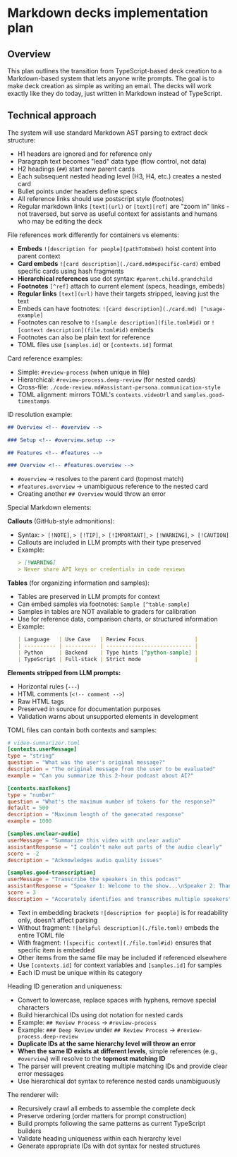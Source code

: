 # Markdown decks implementation plan

## Overview

This plan outlines the transition from TypeScript-based deck creation to a
Markdown-based system that lets anyone write prompts. The goal is to make deck
creation as simple as writing an email. The decks will work exactly like they do
today, just written in Markdown instead of TypeScript.

## Technical approach

The system will use standard Markdown AST parsing to extract deck structure:

- H1 headers are ignored and for reference only
- Paragraph text becomes "lead" data type (flow control, not data)
- H2 headings (`##`) start new parent cards
- Each subsequent nested heading level (H3, H4, etc.) creates a nested card
- Bullet points under headers define specs
- All reference links should use postscript style (footnotes)
- Regular markdown links `[text](url)` or `[text][ref]` are "zoom in" links -
  not traversed, but serve as useful context for assistants and humans who may
  be editing the deck

File references work differently for containers vs elements:

- **Embeds** `![description for people](pathToEmbed)` hoist content into parent
  context
- **Card embeds** `![card description](./card.md#specific-card)` embed specific
  cards using hash fragments
- **Hierarchical references** use dot syntax: `#parent.child.grandchild`
- **Footnotes** `[^ref]` attach to current element (specs, headings, embeds)
- **Regular links** `[text](url)` have their targets stripped, leaving just the
  text
- Embeds can have footnotes: `![card description](./card.md) [^usage-example]`
- Footnotes can resolve to `![sample description](file.toml#id)` or
  `![context description](file.toml#id)` embeds
- Footnotes can also be plain text for reference
- TOML files use `[samples.id]` or `[contexts.id]` format

Card reference examples:

- Simple: `#review-process` (when unique in file)
- Hierarchical: `#review-process.deep-review` (for nested cards)
- Cross-file: `./code-review.md#assistant-persona.communication-style`
- TOML alignment: mirrors TOML's `contexts.videoUrl` and
  `samples.good-timestamps`

ID resolution example:

```markdown
## Overview <!-- #overview -->

### Setup <!-- #overview.setup -->

## Features <!-- #features -->

### Overview <!-- #features.overview -->
```

- `#overview` → resolves to the parent card (topmost match)
- `#features.overview` → unambiguous reference to the nested card
- Creating another `## Overview` would throw an error

Special Markdown elements:

**Callouts** (GitHub-style admonitions):

- Syntax: `> [!NOTE]`, `> [!TIP]`, `> [!IMPORTANT]`, `> [!WARNING]`,
  `> [!CAUTION]`
- Callouts are included in LLM prompts with their type preserved
- Example:
  ```markdown
  > [!WARNING]
  > Never share API keys or credentials in code reviews
  ```

**Tables** (for organizing information and samples):

- Tables are preserved in LLM prompts for context
- Can embed samples via footnotes: `Sample [^table-sample]`
- Samples in tables are NOT available to graders for calibration
- Use for reference data, comparison charts, or structured information
- Example:
  ```markdown
  | Language   | Use Case   | Review Focus                |
  | ---------- | ---------- | --------------------------- |
  | Python     | Backend    | Type hints [^python-sample] |
  | TypeScript | Full-stack | Strict mode                 |
  ```

**Elements stripped from LLM prompts:**

- Horizontal rules (`---`)
- HTML comments (`<!-- comment -->`)
- Raw HTML tags
- Preserved in source for documentation purposes
- Validation warns about unsupported elements in development

TOML files can contain both contexts and samples:

```toml
# video-summarizer.toml
[contexts.userMessage]
type = "string"
question = "What was the user's original message?"
description = "The original message from the user to be evaluated"
example = "Can you summarize this 2-hour podcast about AI?"

[contexts.maxTokens]
type = "number"
question = "What's the maximum number of tokens for the response?"
default = 500
description = "Maximum length of the generated response"
example = 1000

[samples.unclear-audio]
userMessage = "Summarize this video with unclear audio"
assistantResponse = "I couldn't make out parts of the audio clearly"
score = -2
description = "Acknowledges audio quality issues"

[samples.good-transcription]
userMessage = "Transcribe the speakers in this podcast"
assistantResponse = "Speaker 1: Welcome to the show...\nSpeaker 2: Thanks for having me..."
score = 3
description = "Accurately identifies and transcribes multiple speakers"
```

- Text in embedding brackets `![description for people]` is for readability
  only, doesn't affect parsing
- Without fragment: `![helpful description](./file.toml)` embeds the entire TOML
  file
- With fragment: `![specific context](./file.toml#id)` ensures that specific
  item is embedded
- Other items from the same file may be included if referenced elsewhere
- Use `[contexts.id]` for context variables and `[samples.id]` for samples
- Each ID must be unique within its category

Heading ID generation and uniqueness:

- Convert to lowercase, replace spaces with hyphens, remove special characters
- Build hierarchical IDs using dot notation for nested cards
- Example: `## Review Process` → `#review-process`
- Example: `### Deep Review` under `## Review Process` →
  `#review-process.deep-review`
- **Duplicate IDs at the same hierarchy level will throw an error**
- **When the same ID exists at different levels**, simple references (e.g.,
  `#overview`) will resolve to the **topmost matching ID**
- The parser will prevent creating multiple matching IDs and provide clear error
  messages
- Use hierarchical dot syntax to reference nested cards unambiguously

The renderer will:

- Recursively crawl all embeds to assemble the complete deck
- Preserve ordering (order matters for prompt construction)
- Build prompts following the same patterns as current TypeScript builders
- Validate heading uniqueness within each hierarchy level
- Generate appropriate IDs with dot syntax for nested structures

